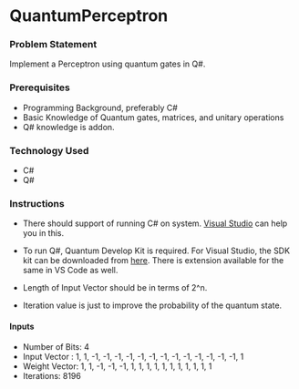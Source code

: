 # QuantumPerceptron

### Problem Statement
Implement a Perceptron using quantum gates in Q#.

### Prerequisites
- Programming Background, preferably C#
- Basic Knowledge of Quantum gates, matrices, and unitary operations
-	Q# knowledge is addon. 

### Technology Used
-	C#
-	Q#

### Instructions
- There should support of running C# on system. [Visual Studio](https://visualstudio.microsoft.com/downloads/) can help you in this. 
- To run Q#, Quantum Develop Kit is required. For Visual Studio, the SDK kit can be downloaded from [here](https://marketplace.visualstudio.com/items?itemName=quantum.DevKit). There is extension available for the same in VS Code as well. 

- Length of Input Vector should be in terms of 2^n.
- Iteration value is just to improve the probability of the quantum state. 

#### Inputs
- Number of Bits: 4  
- Input Vector : 1, 1, -1, -1, -1, -1, -1, -1, -1, -1, -1, -1, -1, -1, -1, 1
- Weight Vector: 1, 1, -1, -1, -1, 1, 1, 1, 1, 1, 1, 1, 1, 1, 1, 1
- Iterations: 8196
